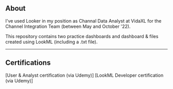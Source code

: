 ## About

I've used Looker in my position as Channal Data Analyst at VidaXL for the Channel Integration Team (between May and October '22).

This repository contains two practice dashboards and dashboard & files created using LookML (including a .txt file).

---
## Certifications

[User & Analyst certification (via Udemy)]
[LookML Developer certification (via Udemy)]
